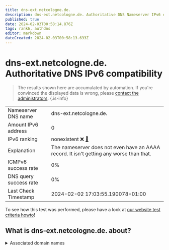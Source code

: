 ```yaml
---
title: dns-ext.netcologne.de.
description: dns-ext.netcologne.de. Authoritative DNS Nameserver IPv6 compatibility
published: true
date: 2024-02-03T00:58:14.876Z
tags: rank6, authdns
editor: markdown
dateCreated: 2024-02-03T00:58:13.633Z
---
```


# dns-ext.netcologne.de. Authoritative DNS IPv6 compatibility

> The results shown here are accumulated by automation. If you're convinced the displayed data is wrong, please [contact the administrators](/howto/chat). 
{.is-info}




|   |   |
| - | - |
| Nameserver DNS name | dns-ext.netcologne.de.
| Amount IPv6 address | 0
| IPv6 ranking | nonexistent :x: [🔗](/howto/ranking) |
| Explanation | The nameserver does not even have an AAAA record. It isn't getting any worse than that. |
| ICMPv6 success rate | 0%|
| DNS query success rate | 0% |
| Last Check Timestamp | 2024-02-02 17:03:55.190078+01:00 |

To see how this test was performed, please have a look at [our website test criteria howto](/howto/testcriteria/authdns)!


## What is dns-ext.netcologne.de. about?






<details>
<summary>Associated domain names</summary>

www.netcologne.de

</details>
